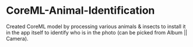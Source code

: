 # CoreML-Animal-Identification
Created CoreML model by processing various animals &amp; insects to install it in the app itself to identify who is in the photo (can be picked from Album || Camera).
